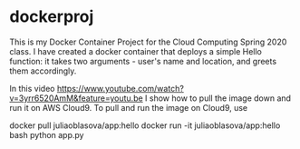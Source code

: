 # dockerproj
This is my Docker Container Project for the Cloud Computing Spring 2020 class.
I have created a docker container that deploys a simple Hello function: it takes two arguments - user's name and location, and greets them accordingly.

In this video https://www.youtube.com/watch?v=3yrr6520AmM&feature=youtu.be I show how to pull the image down and run it on AWS Cloud9.
To pull and run the image on Cloud9, use

docker pull juliaoblasova/app:hello
docker run -it juliaoblasova/app:hello bash
python app.py



